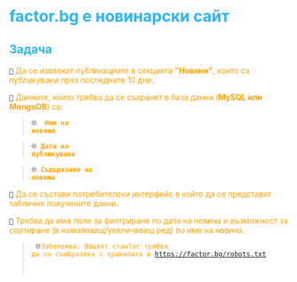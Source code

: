 
# <span style="color: #29b6f6 ;"> factor.bg е новинарски сайт  </span>


## <span style="color: #29b6f6 ;"> Задача </span>


`🌈`<span style="color:orange;"> Да се извлекат публикациите в секцията **"Новини"**, които са публикувани през последните 10 дни.</span> 

`🌈`<span style="color:orange;">  Данните, които трябва да се съхранят в база данни (**MySQL или MongoDB**) са:</span> 

> <code>🌐 <span style="color:orange;"> **Име на новина**</code>

> <code>🌐 <span style="color:orange;">**Дата на публикуване**</code>

> <code>🌐 <span style="color:orange;">**Съдържание на новина**</code>

`🌈` <span style="color:orange;">Да се състави потребителски интерфейс в който да се представят таблично получените данни.

`🌈` <span style="color:orange;">Трябва да има поле за филтриране по дата на новина и възможност за сортиране (в намаляващ/увеличаващ ред) по име на новина.
> <code> 🌐<span style="color:orange;">Забележка: Вашият crawler трябва да се съобразява с правилата в https://factor.bg/robots.txt

